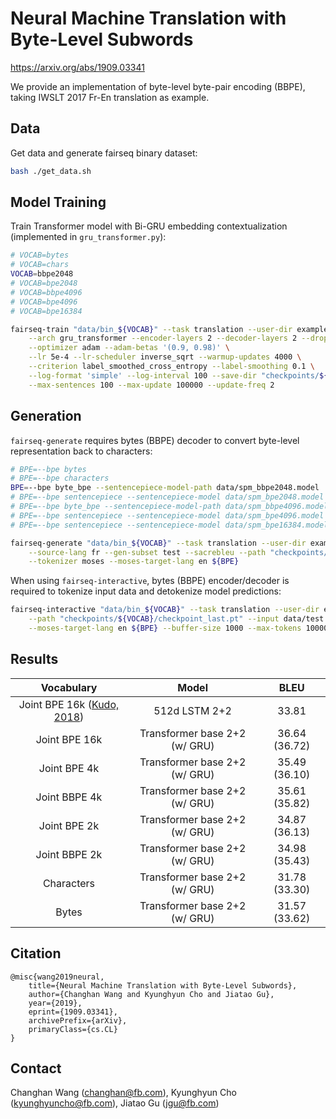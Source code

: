 # Neural Machine Translation with Byte-Level Subwords

https://arxiv.org/abs/1909.03341

We provide an implementation of byte-level byte-pair encoding (BBPE), taking IWSLT 2017 Fr-En translation as
example.

## Data
Get data and generate fairseq binary dataset:
```bash
bash ./get_data.sh
```

## Model Training
Train Transformer model with Bi-GRU embedding contextualization (implemented in `gru_transformer.py`):
```bash
# VOCAB=bytes
# VOCAB=chars
VOCAB=bbpe2048
# VOCAB=bpe2048
# VOCAB=bbpe4096
# VOCAB=bpe4096
# VOCAB=bpe16384
```
```bash
fairseq-train "data/bin_${VOCAB}" --task translation --user-dir examples/byte_level_bpe/gru_transformer \
    --arch gru_transformer --encoder-layers 2 --decoder-layers 2 --dropout 0.3 --share-all-embeddings \
    --optimizer adam --adam-betas '(0.9, 0.98)' \
    --lr 5e-4 --lr-scheduler inverse_sqrt --warmup-updates 4000 \
    --criterion label_smoothed_cross_entropy --label-smoothing 0.1 \
    --log-format 'simple' --log-interval 100 --save-dir "checkpoints/${VOCAB}" \
    --max-sentences 100 --max-update 100000 --update-freq 2
```

## Generation
`fairseq-generate` requires bytes (BBPE) decoder to convert byte-level representation back to characters:
```bash
# BPE=--bpe bytes
# BPE=--bpe characters
BPE=--bpe byte_bpe --sentencepiece-model-path data/spm_bbpe2048.model
# BPE=--bpe sentencepiece --sentencepiece-model data/spm_bpe2048.model
# BPE=--bpe byte_bpe --sentencepiece-model-path data/spm_bbpe4096.model
# BPE=--bpe sentencepiece --sentencepiece-model data/spm_bpe4096.model
# BPE=--bpe sentencepiece --sentencepiece-model data/spm_bpe16384.model
```

```bash
fairseq-generate "data/bin_${VOCAB}" --task translation --user-dir examples/byte_level_bpe/gru_transformer \
    --source-lang fr --gen-subset test --sacrebleu --path "checkpoints/${VOCAB}/checkpoint_last.pt" \
    --tokenizer moses --moses-target-lang en ${BPE}
```
When using `fairseq-interactive`, bytes (BBPE) encoder/decoder is required to tokenize input data and detokenize model predictions:
```bash
fairseq-interactive "data/bin_${VOCAB}" --task translation --user-dir examples/byte_level_bpe/gru_transformer \
    --path "checkpoints/${VOCAB}/checkpoint_last.pt" --input data/test.fr --tokenizer moses --moses-source-lang fr \
    --moses-target-lang en ${BPE} --buffer-size 1000 --max-tokens 10000
```

## Results
| Vocabulary    | Model  | BLEU |
|:-------------:|:-------------:|:-------------:|
| Joint BPE 16k ([Kudo, 2018](https://arxiv.org/abs/1804.10959)) | 512d LSTM 2+2 | 33.81 |
| Joint BPE 16k | Transformer base 2+2 (w/ GRU) | 36.64 (36.72) |
| Joint BPE 4k | Transformer base 2+2 (w/ GRU) | 35.49 (36.10) |
| Joint BBPE 4k | Transformer base 2+2 (w/ GRU) | 35.61 (35.82) |
| Joint BPE 2k | Transformer base 2+2 (w/ GRU) | 34.87 (36.13) |
| Joint BBPE 2k | Transformer base 2+2 (w/ GRU) | 34.98 (35.43) |
| Characters | Transformer base 2+2 (w/ GRU) | 31.78 (33.30) |
| Bytes | Transformer base 2+2 (w/ GRU) | 31.57 (33.62) |


## Citation
```
@misc{wang2019neural,
    title={Neural Machine Translation with Byte-Level Subwords},
    author={Changhan Wang and Kyunghyun Cho and Jiatao Gu},
    year={2019},
    eprint={1909.03341},
    archivePrefix={arXiv},
    primaryClass={cs.CL}
}
```


## Contact
Changhan Wang ([changhan@fb.com](mailto:changhan@fb.com)),
Kyunghyun Cho ([kyunghyuncho@fb.com](mailto:kyunghyuncho@fb.com)),
Jiatao Gu ([jgu@fb.com](mailto:jgu@fb.com))
